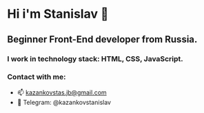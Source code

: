 # Hi i'm Stanislav 👋
## Beginner Front-End developer from Russia.
### I work in technology stack: HTML, CSS, JavaScript.
### Contact with me:
- 📫 kazankovstas.jb@gmail.com
- 💬 Telegram: @kazankovstanislav

<!--
**kazankovstas/kazankovstas** is a ✨ _special_ ✨ repository because its `README.md` (this file) appears on your GitHub profile.

Here are some ideas to get you started:

- 🔭 I’m currently working on ...
- 🌱 I’m currently learning ...
- 👯 I’m looking to collaborate on ...
- 🤔 I’m looking for help with ...
- 💬 Ask me about ...
- 📫 How to reach me: ...
- 😄 Pronouns: ...
- ⚡ Fun fact: ...
-->
